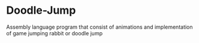 # Doodle-Jump
Assembly language program that consist of animations and implementation of game jumping rabbit or doodle jump
